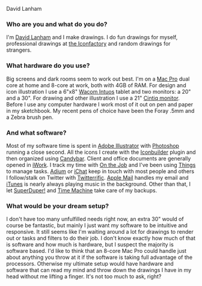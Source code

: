 David Lanham

### Who are you and what do you do?

I'm [David Lanham](http://dlanham.com/ "David's personal site.") and I make drawings. I do fun drawings for myself, professional drawings at [the Iconfactory](http://iconfactory.com/ "The Iconfactory make free and commercial icons of kick ass-ness.") and random drawings for strangers.

### What hardware do you use?

Big screens and dark rooms seem to work out best. I'm on a [Mac Pro][mac-pro] dual core at home and 8-core at work, both with 4GB of RAM. For design and icon illustration I use a 6"x8" [Wacom Intuos][intuos] tablet and two monitors: a 20" and a 30". For drawing and other illustration I use a 21" [Cintiq monitor][cintiq]. Before I use any computer hardware I work most of it out on pen and paper in my sketchbook. My recent pens of choice have been the Foray .5mm and a Zebra brush pen.

### And what software?

Most of my software time is spent in [Adobe Illustrator][illustrator] with [Photoshop][] running a close second. All the icons I create with the [Iconbuilder][] plugin and then organized using [Candybar][]. Client and office documents are generally opened in [iWork][]. I track my time with [On the Job][on-the-job] and I've been using [Things][] to manage tasks. [Adium][] or [iChat][] keep in touch with most people and others I follow/stalk on Twitter with [Twitterrific][]. [Apple Mail][mail] handles my email and [iTunes][] is nearly always playing music in the background. Other than that, I let [SuperDuper!][superduper] and [Time Machine][time-machine] take care of my backups.

### What would be your dream setup?

I don't have too many unfulfilled needs right now, an extra 30" would of course be fantastic, but mainly I just want my software to be intuitive and responsive. It still seems like I'm waiting around a lot for drawings to render out or tasks and filters to do their job. I don't know exactly how much of that is software and how much is hardware, but I suspect the majority is software based. I'd like to think that an 8-core Mac Pro could handle just about anything you throw at it if the software is taking full advantage of the processors. Otherwise my ultimate setup would have hardware and software that can read my mind and throw down the drawings I have in my head without me lifting a finger. It's not too much to ask, right?

[mac-pro]: http://www.apple.com/macpro/ "The Intel-based Mac tower computer."
[intuos]: http://wacom.com/intuos/ "A line of popular input tablets."
[cintiq]: http://wacom.com/cintiq/ "The computer screen you can draw on."
[illustrator]: http://adobe.com/products/illustrator/ "A popular vector graphics editor."
[photoshop]: http://adobe.com/products/photoshop/ "The infamous graphic editor."
[iconbuilder]: http://iconfactory.com/software/iconbuilder/ "The icon plugin for Photoshop."
[candybar]: http://www.panic.com/candybar/ "Software for changing the default icons in OS X."
[iwork]: http://www.apple.com/iwork/ "An office suite for the Mac."
[on-the-job]: http://stuntsoftware.com/OnTheJob/ "Job time-tracking software for the Mac."
[things]: http://culturedcode.com/things/ "A popular task management application for the Mac."
[adium]: http://adiumx.com/ "The excellent multi-chat-protocol Mac application."
[ichat]: http://www.apple.com/macosx/features/ichat.html "An AIM/Jabber client included with Mac OS X."
[twitterrific]: http://iconfactory.com/software/twitterrific "A popular Twitter Mac client."
[mail]: http://www.apple.com/macosx/features/mail.html "The default Mac OS X mail client."
[itunes]: http://www.apple.com/itunes/ "The infamous jukebox application."
[superduper]: http://shirt-pocket.com/SuperDuper/SuperDuperDescription.html "An excellent Mac backup/cloning application."
[time-machine]: http://www.apple.com/macosx/features/timemachine.html "Backup software for the masses, included with Mac OS X 10.5."
